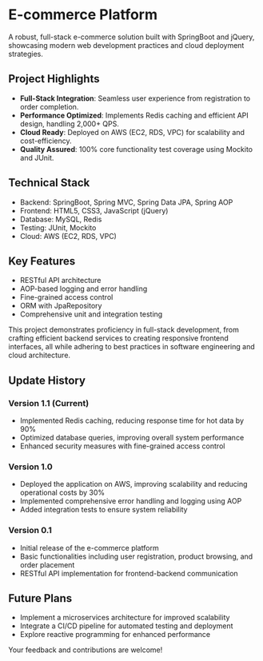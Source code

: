 # E-commerce Platform

A robust, full-stack e-commerce solution built with SpringBoot and jQuery, showcasing modern web development practices and cloud deployment strategies.

## Project Highlights

- **Full-Stack Integration**: Seamless user experience from registration to order completion.
- **Performance Optimized**: Implements Redis caching and efficient API design, handling 2,000+ QPS.
- **Cloud Ready**: Deployed on AWS (EC2, RDS, VPC) for scalability and cost-efficiency.
- **Quality Assured**: 100% core functionality test coverage using Mockito and JUnit.

## Technical Stack

- Backend: SpringBoot, Spring MVC, Spring Data JPA, Spring AOP
- Frontend: HTML5, CSS3, JavaScript (jQuery)
- Database: MySQL, Redis
- Testing: JUnit, Mockito
- Cloud: AWS (EC2, RDS, VPC)

## Key Features

- RESTful API architecture
- AOP-based logging and error handling
- Fine-grained access control
- ORM with JpaRepository
- Comprehensive unit and integration testing

This project demonstrates proficiency in full-stack development, from crafting efficient backend services to creating responsive frontend interfaces, all while adhering to best practices in software engineering and cloud architecture.

## Update History

### Version 1.1 (Current)
- Implemented Redis caching, reducing response time for hot data by 90%
- Optimized database queries, improving overall system performance
- Enhanced security measures with fine-grained access control

### Version 1.0
- Deployed the application on AWS, improving scalability and reducing operational costs by 30%
- Implemented comprehensive error handling and logging using AOP
- Added integration tests to ensure system reliability

### Version 0.1
- Initial release of the e-commerce platform
- Basic functionalities including user registration, product browsing, and order placement
- RESTful API implementation for frontend-backend communication

## Future Plans
- Implement a microservices architecture for improved scalability
- Integrate a CI/CD pipeline for automated testing and deployment
- Explore reactive programming for enhanced performance

Your feedback and contributions are welcome!
